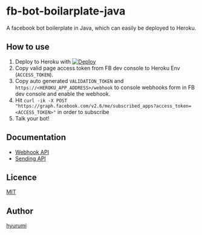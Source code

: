 # fb-bot-boilarplate-java
A facebook bot boilerplate in Java, which can easily be deployed to Heroku.

## How to use
1. Deploy to Heroku with [![Deploy](https://www.herokucdn.com/deploy/button.png)](https://heroku.com/deploy)
2. Copy valid page access token from FB dev console to Heroku Env (`ACCESS_TOKEN`).
3. Copy auto generated `VALIDATION_TOKEN` and `https://<HEROKU_APP_ADDRESS>/webhook` to console webhooks form in FB dev console and enable the webhook.
4. Hit `curl -ik -X POST "https://graph.facebook.com/v2.6/me/subscribed_apps?access_token=<ACCESS_TOKEN>"` in order to subscribe
5. Talk your bot!

## Documentation
- [Webhook API](https://developers.facebook.com/docs/messenger-platform/webhook-reference)
- [Sending API](https://developers.facebook.com/docs/messenger-platform/send-api-reference)

## Licence

[MIT](https://github.com/tcnksm/tool/blob/master/LICENCE)

## Author

[hyurumi](https://github.com/hyurumi)
